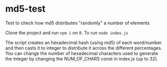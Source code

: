 # md5-test
Test to check how md5 distributes "randomly" a number of elements

Clone the project and run `npm i` on it. To run `node index.js`

The script creates an hexadecimal hash (using md5) of each word/number and then casts it to integer to distribute it across the different percentages.
You can change the number of hexadecimal characters used to generate the integer by changing the NUM_OF_CHARS const in index.js (up to 32).
